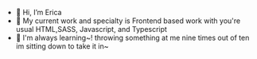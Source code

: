 - 👋 Hi, I’m Erica
- 👀 My current work and specialty is Frontend based work with you're usual HTML,SASS, Javascript, and Typescript
- 🌱 I'm always learning~! throwing something at me nine times out of ten im sitting down to take it in~
<!--- 🎯Current project plans.
- Personal Branding website
- Concept-style learning pages
- Animation components
--->

<!---
iggy-e/iggy-e is a ✨ special ✨ repository because its `README.md` (this file) appears on your GitHub profile.
You can click the Preview link to take a look at your changes.
--->
